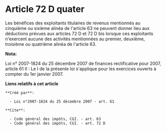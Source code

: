 # Article 72 D quater

Les bénéfices des exploitants titulaires de revenus mentionnés au cinquième ou sixième alinéa de l'article 63 ne peuvent
donner lieu aux déductions prévues aux articles 72 D et 72 D bis lorsque ces exploitants n'exercent aucune des activités
mentionnées au premier, deuxième, troisième ou quatrième alinéa de l'article 63.

**Nota:**

Loi n° 2007-1824 du 25 décembre 2007 de finances rectificative pour 2007, article 61 II : Le I de la présente loi s'applique
pour les exercices ouverts à compter du 1er janvier 2007.

**Liens relatifs à cet article**

	**Créé par**:

	  - Loi n°2007-1824 du 25 décembre 2007 - art. 61

	**Cite**:

	  - Code général des impôts, CGI. - art. 63
	  - Code général des impôts, CGI. - art. 72 D

